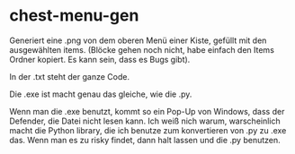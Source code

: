 # chest-menu-gen
Generiert eine .png von dem oberen Menü einer Kiste, gefüllt mit den ausgewählten items. (Blöcke gehen noch nicht, habe einfach den Items Ordner kopiert. Es kann sein, dass es Bugs gibt).

In der .txt steht der ganze Code.

Die .exe ist macht genau das gleiche, wie die .py.

Wenn man die .exe benutzt, kommt so ein Pop-Up von Windows, dass der Defender, die Datei nicht lesen kann. Ich weiß nich warum, warscheinlich macht die Python library, die ich benutze zum konvertieren von .py zu .exe das. Wenn man es zu risky findet, dann halt lassen und die .py benutzen.
